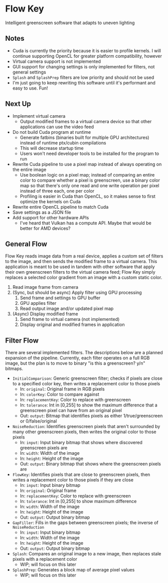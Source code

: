 # Flow Key

Intelligent greenscreen software that adapts to uneven lighting

## Notes

- Cuda is currently the priority because it is easier to profile kernels. I will continue supporting OpenCL for greater
  platform compatibility, however
- Virtual camera support is not implemented
- GUI support for changing settings is only implemented for filters, not general settings
- `Splash` and `SplashPrep` filters are low priority and should not be used
- I'm just going to keep rewriting this software until it's performant and easy to use. Fun!

## Next Up

- Implement virtual camera
    - Output modified frames to a virtual camera device so that other applications can use the video feed
- Do not build Cuda program at runtime
    - Generate fatbins (binaries built for multiple GPU architectures) instead of runtime ptx/cubin compilations
    - This will decrease startup time
    - Users won't need developer tools to be installed for the program to run
- Rewrite Cuda pipeline to use a pixel map instead of always operating on the entire image
    - Use boolean logic on a pixel map; instead of comparing an entire color to compare whether a pixel is greenscreen,
      use a binary color map so that there's only one read and one write operation per pixel instead of three each, one
      per color
    - Profiling is easier in Cuda than OpenCL, so it makes sense to first optimize the kernels on Cuda
- Rewrite entire OpenCL pipeline to match Cuda
- Save settings as a JSON file
- Add support for other hardware APIs
    - I've heard that Vulkan has a compute API. Maybe that would be better for AMD devices?

## General Flow

Flow Key reads image data from a real device, applies a custom set of filters to the image, and then sends the modified
frame to a virtual camera. This application is meant to be used in tandem with other software that apply their own
greenscreen filters to the virtual camera feed; Flow Key simply replaces a selected color gradient from an image with a
custom static color.

1. Read image frame from camera
2. (Sync, but should be async) Apply filter using GPU processing
    1. Send frame and settings to GPU buffer
    2. GPU applies filter
    3. Read output image and/or updated pixel map
3. (Async) Display modified frame
    1. Send frame to virtual camera (not implemented)
    2. Display original and modified frames in application

## Filter Flow

There are several implemented filters. The descriptions below are a planned expansion of the pipeline. Currently, each
filter operates on a full RGB image, but the plan is to move to binary "is this a greenscreen? y/n" bitmaps.

- `InitialComparison`: Generic greenscreen filter; checks if pixels are close to a specified color key, then writes a
  replacement color to those pixels
    - In: `original`: Original frame in RGB pixels
    - In: `colorKey`: Color to compare against
    - In: `replacementKey`: Color to replace with greenscreen
    - In: `tolerance`: Int in [0,255] to show the maximum difference that a greenscreen pixel can have from an original
      pixel
    - Out: `output`: Bitmap that identifies pixels as either 1/true/greenscreen or 0/false/original
- `NoiseReduction`: Identifies greenscreen pixels that aren't surrounded by many other greenscreen pixels, then writes
  the original color to those pixels
    - In: `input`: Input binary bitmap that shows where discovered greenscreen pixels are
    - In: `width`: Width of the image
    - In: `height`: Height of the image
    - Out: `output`: Binary bitmap that shows where the greenscreen pixels are
- `FlowKey`: Identifies pixels that are close to greenscreen pixels, then writes a replacement color to those pixels if
  they are close
    - In: `input`: Input binary bitmap
    - In: `original`: Original frame
    - In: `replacementKey`: Color to replace with greenscreen
    - In: `tolerance`: Int in [0,255] to show maximum difference
    - In: `width`: Width of the image
    - In: `height`: Height of the image
    - Out: `output`: Output binary bitmap
- `GapFiller`: Fills in the gaps between greenscreen pixels; the inverse of `NoiseReduction`
    - In: `input`: Input binary bitmap
    - In: `width`: Width of the image
    - In: `height`: Height of the image
    - Out: `output`: Output binary bitmap
- `Splash`: Compares an original image to a new image, then replaces stale pixels with a replacement color
    - WIP; will focus on this later
- `SplashPrep`: Generates a block map of average pixel values
    - WIP; will focus on this later